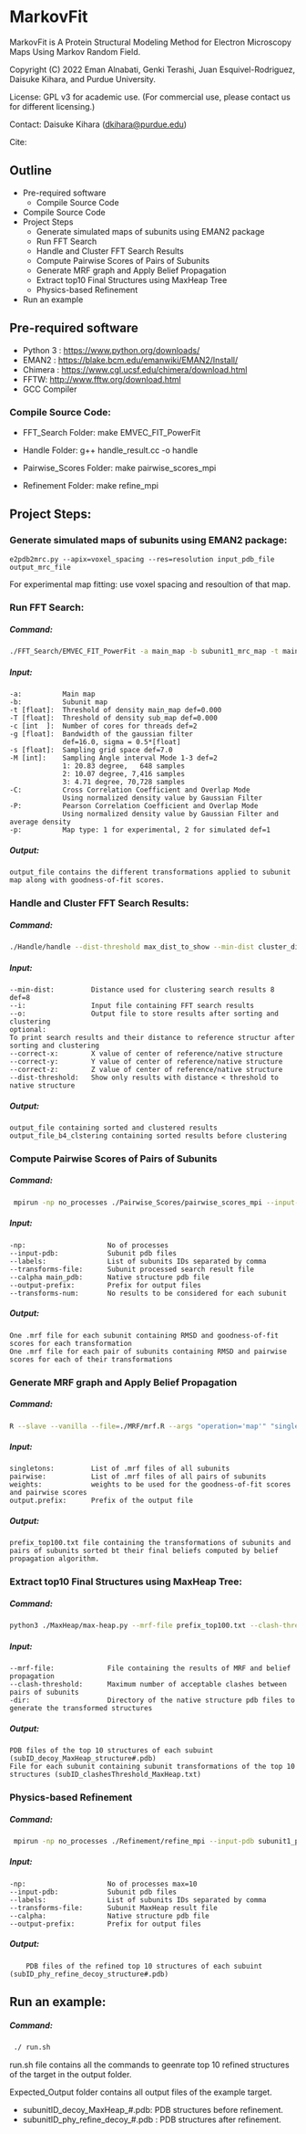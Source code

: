 # MarkovFit
MarkovFit is A Protein Structural Modeling Method for Electron Microscopy Maps Using Markov Random Field.

Copyright (C) 2022 Eman Alnabati, Genki Terashi, Juan Esquivel-Rodriguez, Daisuke Kihara, and Purdue University.

License: GPL v3 for academic use. (For commercial use, please contact us for different licensing.)

Contact: Daisuke Kihara (dkihara@purdue.edu)

Cite:
## Outline
- Pre-required software
    - Compile Source Code
- Compile Source Code
- Project Steps
    - Generate simulated maps of subunits using EMAN2 package
    - Run FFT Search
    - Handle and Cluster FFT Search Results
    - Compute Pairwise Scores of Pairs of Subunits
    - Generate MRF graph and Apply Belief Propagation
    - Extract top10 Final Structures using MaxHeap Tree
    - Physics-based Refinement
- Run an example
    

## Pre-required software
- Python 3 : https://www.python.org/downloads/
- EMAN2 : https://blake.bcm.edu/emanwiki/EMAN2/Install/
- Chimera : https://www.cgl.ucsf.edu/chimera/download.html
- FFTW: http://www.fftw.org/download.html
- GCC Compiler

### Compile Source Code:
- FFT_Search Folder:
make EMVEC_FIT_PowerFit

- Handle Folder:
g++ handle_result.cc -o handle

- Pairwise_Scores Folder:
make pairwise_scores_mpi

- Refinement Folder:
make refine_mpi

## Project Steps:
### Generate simulated maps of subunits using EMAN2 package:
    e2pdb2mrc.py --apix=voxel_spacing --res=resolution input_pdb_file output_mrc_file

For experimental map fitting: use voxel spacing and resoultion of that map. 

### Run FFT Search:
##### Command:
```sh
./FFT_Search/EMVEC_FIT_PowerFit -a main_map -b subunit1_mrc_map -t main_map_contour_level -T subunit_map_contour_level -c no_processes -P true -M 2 -s voxel_space -p map_type > output_file
```

##### Input:
    -a:          Main map
    -b:          Subunit map
    -t [float]:  Threshold of density main_map def=0.000
    -T [float]:  Threshold of density sub_map def=0.000
    -c [int  ]:  Number of cores for threads def=2
    -g [float]:  Bandwidth of the gaussian filter
                 def=16.0, sigma = 0.5*[float]
    -s [float]:  Sampling grid space def=7.0
    -M [int]:    Sampling Angle interval Mode 1-3 def=2
                 1: 20.83 degree,   648 samples
                 2: 10.07 degree, 7,416 samples
                 3: 4.71 degree, 70,728 samples
    -C:          Cross Correlation Coefficient and Overlap Mode 
                 Using normalized density value by Gaussian Filter
    -P:          Pearson Correlation Coefficient and Overlap Mode 
                 Using normalized density value by Gaussian Filter and average density
    -p:          Map type: 1 for experimental, 2 for simulated def=1 
           
##### Output:
    output_file contains the different transformations applied to subunit map along with goodness-of-fit scores. 

### Handle and Cluster FFT Search Results:
##### Command:
```sh
./Handle/handle --dist-threshold max_dist_to_show --min-dist cluster_dist_thrshold --correct-x center_x --correct-y center_y --correct-z center_z --i input_file --o output_file
```
##### Input:
    --min-dist:         Distance used for clustering search results 8 def=8
    --i:                Input file containing FFT search results
    --o:                Output file to store results after sorting and clustering
    optional:
    To print search results and their distance to reference structur after sorting and clustering
    --correct-x:        X value of center of reference/native structure
    --correct-y:        Y value of center of reference/native structure 
    --correct-z:        Z value of center of reference/native structure 
    --dist-threshold:   Show only results with distance < threshold to native structure

##### Output:
    output_file containing sorted and clustered results 
    output_file_b4_clstering containing sorted results before clustering

### Compute Pairwise Scores of Pairs of Subunits
##### Command:
```sh
 mpirun -np no_processes ./Pairwise_Scores/pairwise_scores_mpi --input-pdb subunit1_pdb ... --input-pdb subunitN_pdb --labels A,B,C --transforms-file sub1_processed_search_result_file --transforms-file subN_processed_search_result_file  --calpha main_pdb --transforms-num no_results_per_subunit
```
##### Input:
    -np:                    No of processes
    --input-pdb:            Subunit pdb files
    --labels:               List of subunits IDs separated by comma
    --transforms-file:      Subunit processed search result file 
    --calpha main_pdb:      Native structure pdb file
    --output-prefix:        Prefix for output files
    --transforms-num:       No results to be considered for each subunit

##### Output:
    One .mrf file for each subunit containing RMSD and goodness-of-fit scores for each transformation
    One .mrf file for each pair of subunits containing RMSD and pairwise scores for each of their transformations
    
### Generate MRF graph and Apply Belief Propagation
##### Command:
```sh
R --slave --vanilla --file=./MRF/mrf.R --args "operation='map'" "singletons=c('sub1.mrf',...,'subN.mrf')" "pairwise=c('sub1-sub2.mrf','sub1-sub3.mrf',...,'sub(N-1)-subN.mrf')" "weights=potential.collection.weights(CC=0.5,Overlap=0.9,PhysicsScore=1,no_clashes=0.8)" "output.prefix='mrf'"
```
##### Input:
    singletons:         List of .mrf files of all subunits
    pairwise:           List of .mrf files of all pairs of subunits
    weights:            weights to be used for the goodness-of-fit scores and pairwise scores  
    output.prefix:      Prefix of the output file

##### Output:
    prefix_top100.txt file containing the transformations of subunits and pairs of subunits sorted bt their final beliefs computed by belief propagation algorithm.

### Extract top10 Final Structures using MaxHeap Tree:
##### Command:
```sh
python3 ./MaxHeap/max-heap.py --mrf-file prefix_top100.txt --clash-threshold no_clashes -dir pdb_dir
```
##### Input:
    --mrf-file:             File containing the results of MRF and belief propagation 
    --clash-threshold:      Maximum number of acceptable clashes between pairs of subunits
    -dir:                   Directory of the native structure pdb files to generate the transformed structures   

##### Output:
    PDB files of the top 10 structures of each subuint (subID_decoy_MaxHeap_structure#.pdb)
    File for each subunit containing subunit transformations of the top 10 structures (subID_clashesThreshold_MaxHeap.txt)
    
### Physics-based Refinement
##### Command:
```sh
 mpirun -np no_processes ./Refinement/refine_mpi --input-pdb subunit1_pdb ... --input-pdb subunitN_pdb --labels A,B,C --transforms-file sub1_ID_400_MaxHeap.txt ... --transforms-file subN_ID_400_MaxHeap.txt --calpha main_pdb
```
##### Input:
    -np:                    No of processes max=10
    --input-pdb:            Subunit pdb files 
    --labels:               List of subunits IDs separated by comma
    --transforms-file:      Subunit MaxHeap result file
    --calpha:               Native structure pdb file
    --output-prefix:        Prefix for output files


##### Output:
        PDB files of the refined top 10 structures of each subuint (subID_phy_refine_decoy_structure#.pdb)

## Run an example:
##### Command:
```sh
 ./ run.sh
```
run.sh file contains all the commands to geenrate top 10 refined structures of the target in the output folder.

Expected_Output folder contains all output files of the example target. 
- subunitID_decoy_MaxHeap_#.pdb: PDB structures before refinement.
- subunitID_phy_refine_decoy_#.pdb : PDB structures after refinement.
